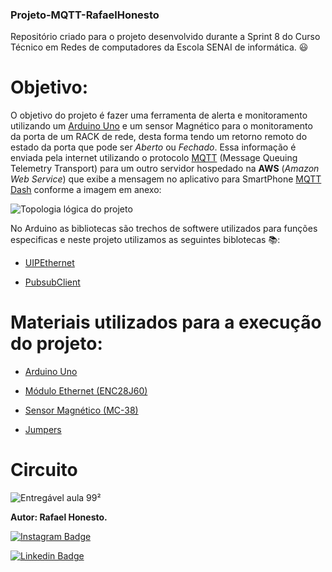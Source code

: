 ### Projeto-MQTT-RafaelHonesto  
Repositório criado para o projeto desenvolvido durante a Sprint 8 do Curso Técnico em Redes de computadores da Escola SENAI de informática. :smiley:

# Objetivo:

O objetivo do projeto é fazer uma ferramenta de alerta e monitoramento utilizando um [Arduino Uno](https://www.arduino.cc/) e um sensor Magnético para o monitoramento da porta de um RACK de rede, desta forma tendo um retorno remoto do estado da porta que pode ser *Aberto* ou *Fechado*. Essa informação é enviada pela internet utilizando o protocolo [MQTT](https://mqtt.org/) (Message Queuing Telemetry Transport) para um outro servidor hospedado na **AWS** (*Amazon Web Service*) que exibe a mensagem no aplicativo para SmartPhone [MQTT Dash](https://play.google.com/store/apps/details?id=net.routix.mqttdash&hl=pt_BR&gl=US) conforme a imagem em anexo:


![Topologia lógica do projeto](https://user-images.githubusercontent.com/73251227/106644250-9fafc480-6569-11eb-81d9-82ff9a5cc126.PNG)

No Arduino as bibliotecas são trechos de softwere utilizados para funções especificas e neste projeto utilizamos as seguintes biblotecas :books::

* [UIPEthernet](https://github.com/UIPEthernet/UIPEthernet)

* [PubsubClient](https://github.com/knolleary/pubsubclient) 

# Materiais utilizados para a execução do projeto:

* [Arduino Uno](https://www.arduino.cc/)

* [Módulo Ethernet (ENC28J60)](https://www.arduino.cc/search?q=M%C3%B3dulo%20Ethernet%20%28ENC28J60%29)

* [Sensor Magnético (MC-38)](https://blogmasterwalkershop.com.br/arduino/como-usar-com-arduino-sensor-magnetico-com-fio-para-alarme-mc-38/)

* [Jumpers](https://www.arduino.cc/search?q=jumpers&tab=store)

# Circuito 



![Entregável aula 99²](https://user-images.githubusercontent.com/73251227/106649666-ab52b980-6570-11eb-98f2-cba4f8a6c201.PNG)

**Autor: Rafael Honesto.**

[![Instagram Badge](https://img.shields.io/badge/-Instagram-black?style=flat-square&logo=Instagram&logoColoer-white&link=https://www.instagram.com/rafaelhonesto/)](https://www.instagram.com/rafaelhonesto/)

[![Linkedin Badge](https://img.shields.io/badge/-LinkedIn-black?style=flat-square&logo=Linkedin&logoColor=white&link=https://www.linkedin.com/in/rafael-costa-c-honesto-3b46b2205/)](https://www.linkedin.com/in/rafael-costa-c-honesto-3b46b2205/)
